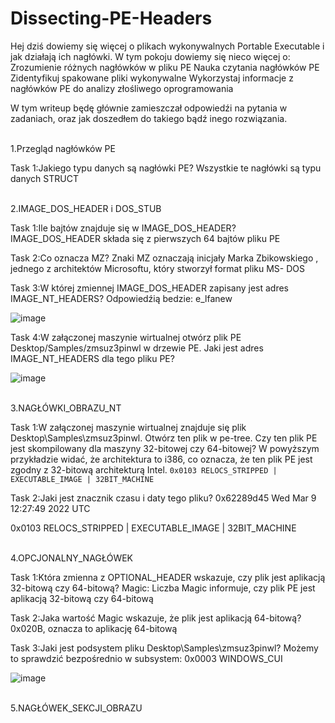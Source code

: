 # Dissecting-PE-Headers

Hej dziś dowiemy się więcej o plikach wykonywalnych Portable Executable i jak działają ich nagłówki.
W tym pokoju dowiemy się nieco więcej o:
Zrozumienie różnych nagłówków w pliku PE
Nauka czytania nagłówków PE
Zidentyfikuj spakowane pliki wykonywalne
Wykorzystaj informacje z nagłówków PE do analizy złośliwego oprogramowania

W tym writeup będę głównie zamieszczał odpowiedźi na pytania w zadaniach, oraz jak doszedłem do takiego bądź inego rozwiązania.


<br>1.Przegląd nagłówków PE</br>

Task 1:Jakiego typu danych są nagłówki PE?
Wszystkie te nagłówki są typu danych  STRUCT


<br>2.IMAGE_DOS_HEADER i DOS_STUB</br>

Task 1:Ile bajtów znajduje się w IMAGE_DOS_HEADER?
IMAGE_DOS_HEADER składa się z pierwszych 64 bajtów pliku PE

Task 2:Co oznacza MZ?
Znaki MZ oznaczają inicjały Marka Zbikowskiego , jednego z architektów Microsoftu, który stworzył format pliku MS- DOS 

Task 3:W której zmiennej IMAGE_DOS_HEADER zapisany jest adres IMAGE_NT_HEADERS?
Odpowiedźią bedzie: e_lfanew

![image](https://github.com/user-attachments/assets/5336c527-ba9f-4106-b6ef-1d56ad4bde38)

Task 4:W załączonej maszynie wirtualnej otwórz plik PE Desktop/Samples/zmsuz3pinwl w drzewie PE. Jaki jest adres IMAGE_NT_HEADERS dla tego pliku PE?

![image](https://github.com/user-attachments/assets/b92a0267-7a9d-4df3-99cd-6390d41d2026)


<br>3.NAGŁÓWKI_OBRAZU_NT</br>

Task 1:W załączonej maszynie wirtualnej znajduje się plik Desktop\Samples\zmsuz3pinwl. Otwórz ten plik w pe-tree. Czy ten plik PE jest skompilowany dla maszyny 32-bitowej czy 64-bitowej?
W powyższym przykładzie widać, że architektura to i386, co oznacza, że ​​ten plik PE jest zgodny z 32-bitową architekturą Intel.
```0x0103 RELOCS_STRIPPED | EXECUTABLE_IMAGE | 32BIT_MACHINE```

Task 2:Jaki jest znacznik czasu i daty tego pliku?
0x62289d45 Wed Mar  9 12:27:49 2022 UTC

0x0103 RELOCS_STRIPPED | EXECUTABLE_IMAGE | 32BIT_MACHINE


<br>4.OPCJONALNY_NAGŁÓWEK</br>

Task 1:Która zmienna z OPTIONAL_HEADER wskazuje, czy plik jest aplikacją 32-bitową czy 64-bitową?
Magic:  Liczba Magic informuje, czy plik PE jest aplikacją 32-bitową czy 64-bitową

Task 2:Jaka wartość Magic wskazuje, że plik jest aplikacją 64-bitową?
0x020B, oznacza to aplikację 64-bitową

Task 3:Jaki jest podsystem pliku  Desktop\Samples\zmsuz3pinwl?
Możemy to sprawdzić bezpośrednio w subsystem: 0x0003 WINDOWS_CUI

![image](https://github.com/user-attachments/assets/1dee546c-2427-476a-ba3c-8225e503a523)


<br>5.NAGŁÓWEK_SEKCJI_OBRAZU</br>


